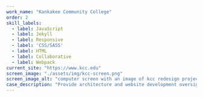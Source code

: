 ```yaml
---
work_name: "Kankakee Community College"
order: 2
skill_labels: 
  - label: JavaScript
  - label: Jekyll
  - label: Responsive
  - label: 'CSS/SASS'
  - label: HTML
  - label: Collaborative
  - label: Webpack
current_site: "https://www.kcc.edu"
screen_image: "./assets/img/kcc-screen.png"
screen_image_alt: "computer screen with an image of kcc redesign project"
case_description: "Provide architecture and website development oversight. Develop a user experience for editors and&nbsp;users."
---
```

